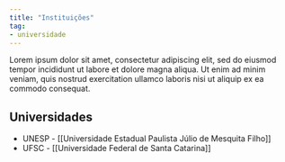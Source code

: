 ```yaml
---
title: "Instituições"
tag:
- universidade
---
```


Lorem ipsum dolor sit amet, consectetur adipiscing elit, sed do eiusmod tempor incididunt ut labore et dolore magna aliqua. Ut enim ad minim veniam, quis nostrud exercitation ullamco laboris nisi ut aliquip ex ea commodo consequat.

## Universidades
- UNESP - [[Universidade Estadual Paulista Júlio de Mesquita Filho]]
- UFSC - [[Universidade Federal de Santa Catarina]]